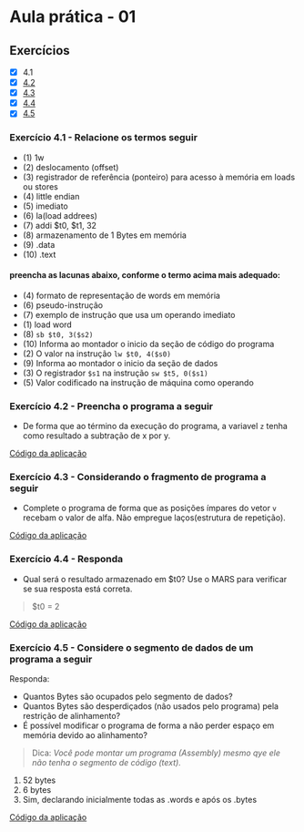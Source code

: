 # Aula prática - 01

## Exercícios

- [x] 4.1
- [x] [4.2](./ex4.2.asm "Subtração de variaveis")
- [x] [4.3](./ex4.3.asm "Fazer indices impares receberem valores de uma variavel")
- [x] [4.4](./ex4.4.asm "Qual é o resultado de uma variavel?")
- [x] [4.5](./ex4.5.asm "Codígo Assembly com perguntas a serem respondidas")

### Exercício 4.1 - Relacione os termos seguir

- (1) 1w
- (2) deslocamento (offset)
- (3) registrador de referência (ponteiro) para acesso à memória em loads ou stores
- (4) little endian
- (5) imediato
- (6) la(load addrees)
- (7) addi $t0, $t1, 32
- (8) armazenamento de 1 Bytes em memória
- (9) .data
- (10) .text

#### **preencha** as lacunas abaixo, conforme o termo acima mais adequado:

- (4) formato de representação de words em memória
- (6) pseudo-instrução
- (7) exemplo de instrução que usa um operando imediato
- (1) load word
- (8) `sb $t0, 3($s2)`
- (10) Informa ao montador o inicio da seção de código do programa
- (2) O valor na instrução `lw $t0, 4($s0)`
- (9) Informa ao montador o inicio da seção de dados
- (3) O registrador `$s1` na instrução `sw $t5, 0($s1)`
- (5) Valor codificado na instrução de máquina como operando

### Exercício 4.2 - Preencha o programa a seguir

- De forma que ao término da execução do programa, a variavel `z` tenha como resultado a subtração de x por y.

[Código da aplicação](./ex4.2.asm)

### Exercício 4.3 - Considerando o fragmento de programa a seguir

- Complete o programa de forma que as posições ímpares do vetor `v` recebam o valor de alfa. Não empregue laços(estrutura de repetição).

[Código da aplicação](./ex4.3.asm)

### Exercício 4.4 - Responda

- Qual será o resultado armazenado em $t0? Use o MARS para verificar se sua resposta está correta.

> $t0 = 2

[Código da aplicação](./ex4.4.asm)

### Exercício 4.5 - Considere o segmento de dados de um programa a seguir

Responda:

- Quantos Bytes são ocupados pelo segmento de dados?
- Quantos Bytes são desperdiçados (não usados pelo programa) pela restrição de alinhamento?
- É possível modificar o programa de forma a não perder espaço em memória devido ao alinhamento?

> Dica: *Você pode montar um programa (Assembly) mesmo qye ele não tenha o segmento de código (text).*

1. 52 bytes
2. 6 bytes
3. Sim, declarando inicialmente todas as .words e após os .bytes

[Código da aplicação](./ex4.5.asm)
